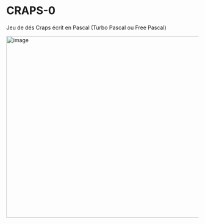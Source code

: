 # CRAPS-0
Jeu de dés Craps écrit en Pascal (Turbo Pascal ou Free Pascal)

<img width="636" height="476" alt="image" src="https://github.com/user-attachments/assets/400758cd-556f-4a92-8b72-9ff20a59e40d" />
